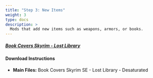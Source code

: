 ```yaml
---
title: "Step 3: New Items"
weight: 3
type: docs
description: >
  Mods that add new items such as weapons, armors, or books.
---
```


##### [Book Covers Skyrim - Lost Library](https://www.nexusmods.com/skyrimspecialedition/mods/902?tab=files)

#### Download Instructions

- **Main Files:** Book Covers Skyrim SE - Lost Library - Desaturated
